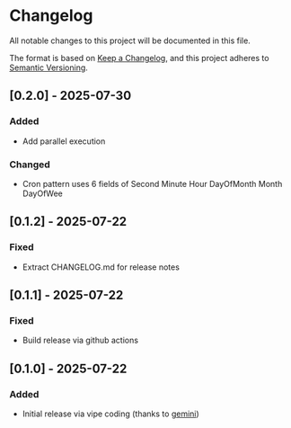 # Changelog

All notable changes to this project will be documented in this file.

The format is based on [Keep a Changelog](https://keepachangelog.com/en/1.1.0/),
and this project adheres to [Semantic Versioning](https://semver.org/spec/v2.0.0.html).

## [0.2.0] - 2025-07-30

### Added

- Add parallel execution

### Changed

- Cron pattern uses 6 fields of Second Minute Hour DayOfMonth Month DayOfWee

## [0.1.2] - 2025-07-22

### Fixed

- Extract CHANGELOG.md for release notes

## [0.1.1] - 2025-07-22

### Fixed

- Build release via github actions

## [0.1.0] - 2025-07-22

### Added

- Initial release via vipe coding (thanks to [gemini](https://gemini.google.com))